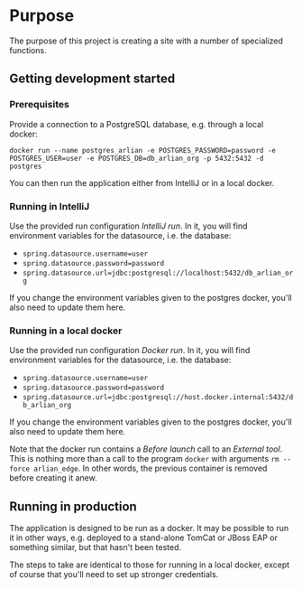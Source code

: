 # Purpose
The purpose of this project is creating a site with a number of specialized 
functions.


## Getting development started

### Prerequisites
Provide a connection to a PostgreSQL database, e.g. through a local docker:

`docker run --name postgres_arlian -e POSTGRES_PASSWORD=password -e POSTGRES_USER=user -e POSTGRES_DB=db_arlian_org -p 5432:5432 -d postgres`

You can then run the application either from IntelliJ or in a local docker. 


### Running in IntelliJ

Use the provided run configuration _IntelliJ run_. In it, you will find environment variables
for the datasource, i.e. the database:
- `spring.datasource.username=user`
- `spring.datasource.password=password`
- `spring.datasource.url=jdbc:postgresql://localhost:5432/db_arlian_org`

If you change the environment variables given to the postgres docker, you'll also need to update 
them here.


### Running in a local docker

Use the provided run configuration _Docker run_. In it, you will find environment variables
for the datasource, i.e. the database:
- `spring.datasource.username=user`
- `spring.datasource.password=password`
- `spring.datasource.url=jdbc:postgresql://host.docker.internal:5432/db_arlian_org`

If you change the environment variables given to the postgres docker, you'll also need to update 
them here.

Note that the docker run contains a _Before launch_ call to an _External tool_. This is nothing
more than a call to the program `docker` with arguments `rm --force arlian_edge`. In other words,
the previous container is removed before creating it anew. 


## Running in production
The application is designed to be run as a docker. It may be possible to run it in other ways, e.g. 
deployed to a stand-alone TomCat or JBoss EAP or something similar, but that hasn't been tested.

The steps to take are identical to those for running in a local docker, except of course that you'll
need to set up stronger credentials. 